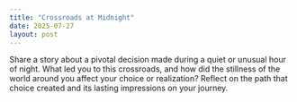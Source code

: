 ```yaml
---
title: "Crossroads at Midnight"
date: 2025-07-27
layout: post
---
```


Share a story about a pivotal decision made during a quiet or unusual hour of night. What led you to this crossroads, and how did the stillness of the world around you affect your choice or realization? Reflect on the path that choice created and its lasting impressions on your journey.
